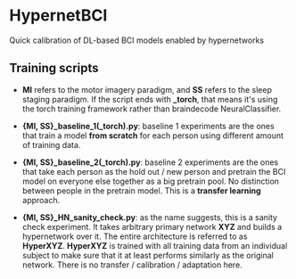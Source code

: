 # HypernetBCI
Quick calibration of DL-based BCI models enabled by hypernetworks

## Training scripts
* **MI** refers to the motor imagery paradigm, and **SS** refers to the sleep staging paradigm. If the script ends with **_torch**, that means it's using the torch training framework rather than braindecode NeuralClassifier.

* **{MI, SS}_baseline_1(_torch).py**: baseline 1 experiments are the ones that train a model **from scratch** for each person using different amount of training data. 

* **{MI, SS}_baseline_2(_torch).py**: baseline 2 experiments are the ones that take each person as the hold out / new person and pretrain the BCI model on everyone else together as a big pretrain pool. No distinction between people in the pretrain model. This is a **transfer learning** approach.

* **{MI, SS}_HN_sanity_check.py**: as the name suggests, this is a sanity check experiment. It takes arbitrary primary network **XYZ** and builds a hypernetwork over it. The entire architecture is referred to as **HyperXYZ**. **HyperXYZ** is trained with all training data from an individual subject to make sure that it at least performs similarly as the original network. There is no transfer / calibration / adaptation here.
